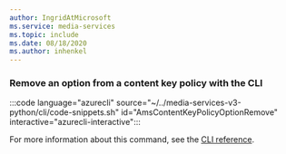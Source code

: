 ```yaml
---
author: IngridAtMicrosoft
ms.service: media-services 
ms.topic: include
ms.date: 08/18/2020
ms.author: inhenkel
---
```


### Remove an option from a content key policy with the CLI

:::code language="azurecli" source="~/../media-services-v3-python/cli/code-snippets.sh" id="AmsContentKeyPolicyOptionRemove" interactive="azurecli-interactive":::

For more information about this command, see the [CLI reference](/cli/azure/ams/content-key-policy/option?view=azure-cli-latest#az-ams-content-key-policy-option-remove).
